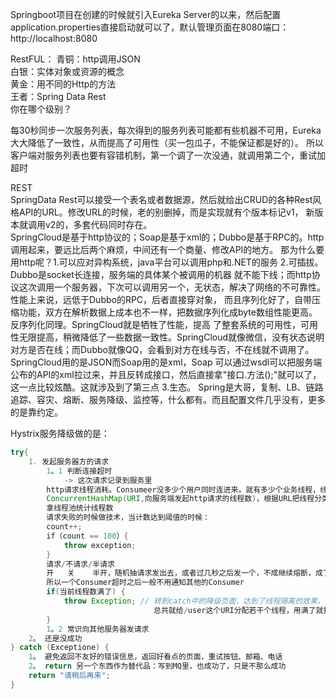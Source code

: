 Springboot项目在创建的时候就引入Eureka Server的以来，然后配置application.properties直接启动就可以了，默认管理页面在8080端口：
http://localhost:8080  

RestFUL：
青铜：http调用JSON  
白银：实体对象或资源的概念  
黄金：用不同的Http的方法  
王者：Spring Data Rest  
你在哪个级别？  

每30秒同步一次服务列表，每次得到的服务列表可能都有些机器不可用，Eureka大大降低了一致性，从而提高了可用性（买一包瓜子，不能保证都是好的）。
所以客户端对服务列表也要有容错机制，第一个调了一次没通，就调用第二个，重试加超时  

REST  
SpringData Rest可以接受一个表名或者数据源，然后就给出CRUD的各种Rest风格API的URL。修改URL的时候，老的别删掉，而是实现就有个版本标记v1，
新版本就调用v2的，多套代码同时存在。  
SpringCloud是基于http协议的；Soap是基于xml的；Dubbo是基于RPC的。http调用起来，要远比后两个麻烦，中间还有一个商量、修改API的地方。
那为什么要用http呢？1.可以应对异构系统，java平台可以调用php和.NET的服务 2.可插拔。Dubbo是socket长连接，服务端的具体某个被调用的机器
就不能下线；而http协议这次调用一个服务器，下次可以调用另一个，无状态，解决了网络的不可靠性。性能上来说，远低于Dubbo的RPC，后者直接穿对象，
而且序列化好了，自带压缩功能，双方在解析数据上成本也不一样，把数据序列化成byte数组性能更高。反序列化同理。SpringCloud就是牺牲了性能，提高
了整套系统的可用性，可用性无限提高，稍微降低了一些数据一致性。SpringCloud就像微信，没有状态说明对方是否在线；而Dubbo就像QQ，会看到对方在线与否，不在线就不调用了。SpringCloud用的是JSON而Soap用的是xml，Soap
可以通过wsdl可以把服务端公布的API的xml拉过来，并且反转成接口，然后直接拿"接口.方法();"就可以了，这一点比较炫酷。这就涉及到了第三点 3.生态。
Spring是大哥，复制、LB、链路追踪、容灾、熔断、服务降级、监控等，什么都有。而且配置文件几乎没有，更多的是靠约定。  

Hystrix服务降级做的是：
```java
try{
    1. 发起服务器方的请求
        1。1 判断连接超时
            -> 这次请求记录到服务里
        http请求线程消耗。Consumeer没多少个用户同时连进来，就有多少个业务线程，线程隔离
        ConcurrentHashMap(URI,向服务端发起http请求的线程数)，根据URL把线程分类
        拿线程池统计线程数
        请求失败的时候做技术，当计数达到阈值的时候：
        count++;
        if（count == 100）{
            throw exception;
        }   
        请求/不请求/半请求
        开   关    半开，随机抽请求发出去，或者过几秒之后发一个，不成继续熔断，成了就重置count就可以了。出现熔断一般都是网络问题，
        所以一个Consumer超时之后一般不用通知其他的Consumer
        if(当前线程数满了) {
            throw Exception; // 转到catch中的降级页面，达到了线程隔离的效果，不因为一个/user的请求总是失败而影响到/order请求
                                总共就给/user这个URI分配若干个线程，用满了就报错
        }   
        1。2 常识向其他服务器发请求
    2。 还是没成功
} catch (Exceptione) {
    1。 避免返回不友好的错误信息，返回好看点的页面，重试按钮、邮箱、电话
    2。 return 另一个东西作为替代品：写到MQ里，也成功了，只是不那么成功
    return "请稍后再来";
}
```
